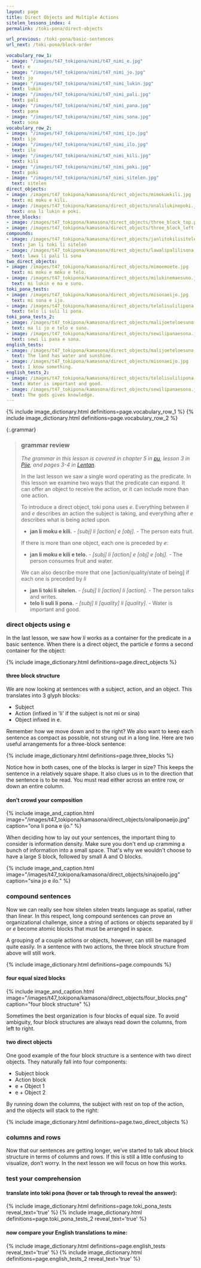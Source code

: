 ```yaml
---
layout: page
title: Direct Objects and Multiple Actions
sitelen_lessons_index: 4
permalink: /toki-pona/direct-objects

url_previous: /toki-pona/basic-sentences
url_next: /toki-pona/block-order

vocabulary_row_1:
- image: "/images/t47_tokipona/nimi/t47_nimi_e.jpg"
  text: e
- image: "/images/t47_tokipona/nimi/t47_nimi_jo.jpg"
  text: jo
- image: "/images/t47_tokipona/nimi/t47_nimi_lukin.jpg"
  text: lukin
- image: "/images/t47_tokipona/nimi/t47_nimi_pali.jpg"
  text: pali
- image: "/images/t47_tokipona/nimi/t47_nimi_pana.jpg"
  text: pana
- image: "/images/t47_tokipona/nimi/t47_nimi_sona.jpg"
  text: sona
vocabulary_row_2:
- image: "/images/t47_tokipona/nimi/t47_nimi_ijo.jpg"
  text: ijo
- image: "/images/t47_tokipona/nimi/t47_nimi_ilo.jpg"
  text: ilo
- image: "/images/t47_tokipona/nimi/t47_nimi_kili.jpg"
  text: kili
- image: "/images/t47_tokipona/nimi/t47_nimi_poki.jpg"
  text: poki
- image: "/images/t47_tokipona/nimi/t47_nimi_sitelen.jpg"
  text: sitelen
direct_objects:
- image: /images/t47_tokipona/kamasona/direct_objects/mimokuekili.jpg
  text: mi moku e kili.
- image: /images/t47_tokipona/kamasona/direct_objects/onalilukinepoki.jpg
  text: ona li lukin e poki.
three_blocks:
- image: /images/t47_tokipona/kamasona/direct_objects/three_block_top.png
- image: /images/t47_tokipona/kamasona/direct_objects/three_block_left.png
compounds:
- image: /images/t47_tokipona/kamasona/direct_objects/janlitokilisitelen.jpg
  text: jan li toki li sitelen
- image: /images/t47_tokipona/kamasona/direct_objects/lawalipalilisona.jpg
  text: lawa li pali li sona
two_direct_objects:
- image: /images/t47_tokipona/kamasona/direct_objects/mimoemoete.jpg
  text: mi moku e moku e telo.
- image: /images/t47_tokipona/kamasona/direct_objects/milukinemaesuno.jpg
  text: mi lukin e ma e suno.
toki_pona_tests:
- image: /images/t47_tokipona/kamasona/direct_objects/misonaeijo.jpg
  text: mi sona e ijo.
- image: /images/t47_tokipona/kamasona/direct_objects/telolisulilipona.jpg
  text: telo li suli li pona.
toki_pona_tests_2:
- image: /images/t47_tokipona/kamasona/direct_objects/malijoeteloesuno.jpg
  text: ma li jo e telo e suno.
- image: /images/t47_tokipona/kamasona/direct_objects/sewilipanaesona.jpg
  text: sewi li pana e sona.
english_tests:
- image: /images/t47_tokipona/kamasona/direct_objects/malijoeteloesuno.jpg
  text: The land has water and sunshine.
- image: /images/t47_tokipona/kamasona/direct_objects/misonaeijo.jpg
  text: I know something.
english_tests_2:
- image: /images/t47_tokipona/kamasona/direct_objects/telolisulilipona.jpg
  text: Water is important and good.
- image: /images/t47_tokipona/kamasona/direct_objects/sewilipanaesona.jpg
  text: The gods gives knowledge.
---
```


{% include image_dictionary.html definitions=page.vocabulary_row_1 %}
{% include image_dictionary.html definitions=page.vocabulary_row_2 %}

{:.grammar}
>### grammar review
>_The grammar in this lesson is covered in chapter 5 in [pu](https://www.amazon.com/dp/B012M1RLXS), lesson 3 in [Pije](http://tokipona.net/tp/janpije/okamasona.php), and pages 3-4 in [Lentan](https://rnd.neocities.org/tokipona/)._
>
>In the last lesson we saw a single word operating as the predicate.  In this lesson we examine two ways that the predicate can expand. It can offer an object to receive the action, or it can include more than one action.
>
>To introduce a direct object, toki pona uses _e_.  Everything between _li_ and _e_ describes an action the subject is taking, and everything after _e_ describes what is being acted upon.
>
>* __jan li moku e kili.__ - _[subj] li [action] e [obj]._ - The person eats fruit.
>
>If there is more than one object, each one is preceded by _e_:
>
>* __jan li moku e kili e telo.__ - _[subj] li [action] e [obj] e [obj]._ - The person consumes fruit and water.
>
>We can also describe more that one [action/quality/state of being] if each one is preceded by _li_
>
>* __jan li toki li sitelen.__ - _[subj] li [action] li [action]._  - The person talks and writes.
>* __telo li suli li pona.__ - _[subj] li [quality] li [quality]._  - Water is important and good.

### direct objects using e

In the last lesson, we saw how _li_ works as a container for the predicate in a basic sentence. When there is a direct object, the particle _e_ forms a second container for the object:

{% include image_dictionary.html definitions=page.direct_objects %}

#### three block structure

We are now looking at sentences with a subject, action, and an object. This translates into 3 glyph blocks:

  * Subject
  * Action (infixed in 'li' if the subject is not mi or sina)
  * Object infixed in e.

Remember how we move down and to the right? We also want to keep each sentence as compact as possible, not strung out in a long line. Here are two useful arrangements for a three-block sentence:

{% include image_dictionary.html definitions=page.three_blocks %}

Notice how in both cases, one of the blocks is larger in size? This keeps the sentence in a relatively square shape. It also clues us in to the direction that the sentence is to be read. You must read either across an entire row, or down an entire column.

#### don’t crowd your composition

{% include image_and_caption.html image="/images/t47_tokipona/kamasona/direct_objects/onaliponaeijo.jpg" caption="ona li pona e ijo." %}

When deciding how to lay out your sentences, the important thing to consider is information density. Make sure you don't end up cramming a bunch of information into a small space. That's why we wouldn't choose to have a large S block, followed by small A and O blocks.

{% include image_and_caption.html image="/images/t47_tokipona/kamasona/direct_objects/sinajoeilo.jpg" caption="sina jo e ilo." %}

### compound sentences

Now we can really see how sitelen sitelen treats language as spatial, rather than linear. In this respect, long compound sentences can prove an organizational challenge, since a string of actions or objects separated by _li_ or _e_ become atomic blocks that must be arranged in space.

A grouping of a couple actions or objects, however, can still be managed quite easily. In a sentence with two actions, the three block structure from above will still work.

{% include image_dictionary.html definitions=page.compounds %}

#### four equal sized blocks

{% include image_and_caption.html image="/images/t47_tokipona/kamasona/direct_objects/four_blocks.png" caption="four block structure" %}

Sometimes the best organization is four blocks of equal size. To avoid ambiguity, four block structures are always read down the columns, from left to right.

#### two direct objects

One good example of the four block structure is a sentence with two direct objects. They naturally fall into four components:

  * Subject block
  * Action block
  * e + Object 1
  * e + Object 2

By running down the columns, the subject with rest on top of the action, and the objects will stack to the right:

{% include image_dictionary.html definitions=page.two_direct_objects %}

### columns and rows

Now that our sentences are getting longer, we’ve started to talk about block structure in terms of columns and rows.  If this is still a little confusing to visualize, don’t worry.  In the next lesson we will focus on how this works.

### test your comprehension

#### translate into toki pona (hover or tab through to reveal the answer):

{% include image_dictionary.html definitions=page.toki_pona_tests reveal_text='true' %}
{% include image_dictionary.html definitions=page.toki_pona_tests_2 reveal_text='true' %}

#### now compare your English translations to mine:

{% include image_dictionary.html definitions=page.english_tests reveal_text='true' %}
{% include image_dictionary.html definitions=page.english_tests_2 reveal_text='true' %}

